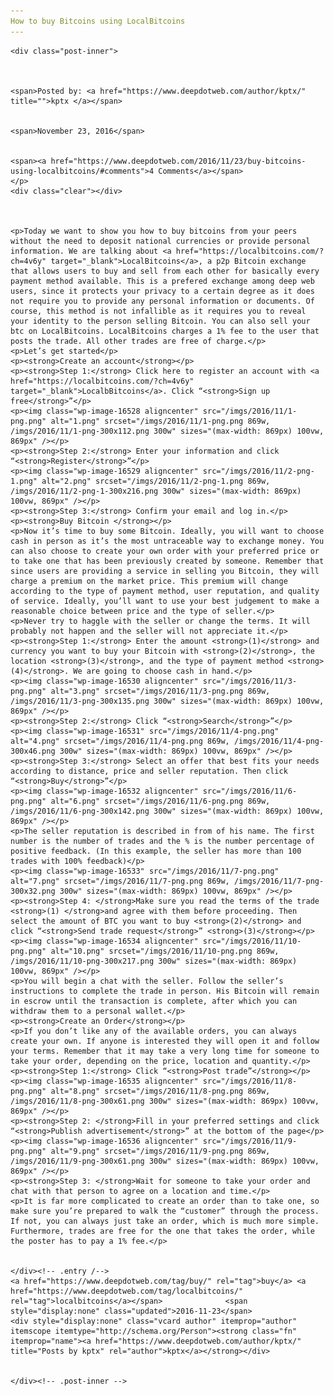 ```yaml
---
How to buy Bitcoins using LocalBitcoins
---
```

<article class="post-listing post-16526 post type-post status-publish format-standard has-post-thumbnail hentry  tag-buy tag-localbitcoins">
    
    <div class="post-inner">
    
    
        
    <span>Posted by: <a href="https://www.deepdotweb.com/author/kptx/" title="">kptx </a></span>
    
    
    <span>November 23, 2016</span>
    
    
    <span><a href="https://www.deepdotweb.com/2016/11/23/buy-bitcoins-using-localbitcoins/#comments">4 Comments</a></span>
    </p>
    <div class="clear"></div>
    
    
    
    <p>Today we want to show you how to buy bitcoins from your peers without the need to deposit national currencies or provide personal information. We are talking about <a href="https://localbitcoins.com/?ch=4v6y" target="_blank">LocalBitcoins</a>, a p2p Bitcoin exchange that allows users to buy and sell from each other for basically every payment method available. This is a prefered exchange among deep web users, since it protects your privacy to a certain degree as it does not require you to provide any personal information or documents. Of course, this method is not infallible as it requires you to reveal your identity to the person selling Bitcoin. You can also sell your btc on LocalBitcoins. LocalBitcoins charges a 1% fee to the user that posts the trade. All other trades are free of charge.</p>
    <p>Let’s get started</p>
    <p><strong>Create an account</strong></p>
    <p><strong>Step 1:</strong> Click here to register an account with <a href="https://localbitcoins.com/?ch=4v6y" target="_blank">LocalbBitcoins</a>. Click “<strong>Sign up free</strong>”</p>
    <p><img class="wp-image-16528 aligncenter" src="/imgs/2016/11/1-png.png" alt="1.png" srcset="/imgs/2016/11/1-png.png 869w, /imgs/2016/11/1-png-300x112.png 300w" sizes="(max-width: 869px) 100vw, 869px" /></p>
    <p><strong>Step 2:</strong> Enter your information and click “<strong>Register</strong>”</p>
    <p><img class="wp-image-16529 aligncenter" src="/imgs/2016/11/2-png-1.png" alt="2.png" srcset="/imgs/2016/11/2-png-1.png 869w, /imgs/2016/11/2-png-1-300x216.png 300w" sizes="(max-width: 869px) 100vw, 869px" /></p>
    <p><strong>Step 3:</strong> Confirm your email and log in.</p>
    <p><strong>Buy Bitcoin </strong></p>
    <p>Now it’s time to buy some Bitcoin. Ideally, you will want to choose cash in person as it’s the most untraceable way to exchange money. You can also choose to create your own order with your preferred price or to take one that has been previously created by someone. Remember that since users are providing a service in selling you Bitcoin, they will charge a premium on the market price. This premium will change according to the type of payment method, user reputation, and quality of service. Ideally, you’ll want to use your best judgement to make a reasonable choice between price and the type of seller.</p>
    <p>Never try to haggle with the seller or change the terms. It will probably not happen and the seller will not appreciate it.</p>
    <p><strong>Step 1:</strong> Enter the amount <strong>(1)</strong> and currency you want to buy your Bitcoin with <strong>(2)</strong>, the location <strong>(3)</strong>, and the type of payment method <strong>(4)</strong>. We are going to choose cash in hand.</p>
    <p><img class="wp-image-16530 aligncenter" src="/imgs/2016/11/3-png.png" alt="3.png" srcset="/imgs/2016/11/3-png.png 869w, /imgs/2016/11/3-png-300x135.png 300w" sizes="(max-width: 869px) 100vw, 869px" /></p>
    <p><strong>Step 2:</strong> Click “<strong>Search</strong>”</p>
    <p><img class="wp-image-16531" src="/imgs/2016/11/4-png.png" alt="4.png" srcset="/imgs/2016/11/4-png.png 869w, /imgs/2016/11/4-png-300x46.png 300w" sizes="(max-width: 869px) 100vw, 869px" /></p>
    <p><strong>Step 3:</strong> Select an offer that best fits your needs according to distance, price and seller reputation. Then click “<strong>Buy</strong>”</p>
    <p><img class="wp-image-16532 aligncenter" src="/imgs/2016/11/6-png.png" alt="6.png" srcset="/imgs/2016/11/6-png.png 869w, /imgs/2016/11/6-png-300x142.png 300w" sizes="(max-width: 869px) 100vw, 869px" /></p>
    <p>The seller reputation is described in from of his name. The first number is the number of trades and the % is the number percentage of positive feedback. (In this example, the seller has more than 100 trades with 100% feedback)</p>
    <p><img class="wp-image-16533" src="/imgs/2016/11/7-png.png" alt="7.png" srcset="/imgs/2016/11/7-png.png 869w, /imgs/2016/11/7-png-300x32.png 300w" sizes="(max-width: 869px) 100vw, 869px" /></p>
    <p><strong>Step 4: </strong>Make sure you read the terms of the trade <strong>(1) </strong>and agree with them before proceeding. Then select the amount of BTC you want to buy <strong>(2)</strong> and click “<strong>Send trade request</strong>” <strong>(3)</strong></p>
    <p><img class="wp-image-16534 aligncenter" src="/imgs/2016/11/10-png.png" alt="10.png" srcset="/imgs/2016/11/10-png.png 869w, /imgs/2016/11/10-png-300x217.png 300w" sizes="(max-width: 869px) 100vw, 869px" /></p>
    <p>You will begin a chat with the seller. Follow the seller’s instructions to complete the trade in person. His Bitcoin will remain in escrow until the transaction is complete, after which you can withdraw them to a personal wallet.</p>
    <p><strong>Create an Order</strong></p>
    <p>If you don’t like any of the available orders, you can always create your own. If anyone is interested they will open it and follow your terms. Remember that it may take a very long time for someone to take your order, depending on the price, location and quantity.</p>
    <p><strong>Step 1:</strong> Click “<strong>Post trade”</strong></p>
    <p><img class="wp-image-16535 aligncenter" src="/imgs/2016/11/8-png.png" alt="8.png" srcset="/imgs/2016/11/8-png.png 869w, /imgs/2016/11/8-png-300x61.png 300w" sizes="(max-width: 869px) 100vw, 869px" /></p>
    <p><strong>Step 2: </strong>Fill in your preferred settings and click “<strong>Publish advertisement</strong>” at the bottom of the page</p>
    <p><img class="wp-image-16536 aligncenter" src="/imgs/2016/11/9-png.png" alt="9.png" srcset="/imgs/2016/11/9-png.png 869w, /imgs/2016/11/9-png-300x61.png 300w" sizes="(max-width: 869px) 100vw, 869px" /></p>
    <p><strong>Step 3: </strong>Wait for someone to take your order and chat with that person to agree on a location and time.</p>
    <p>It is far more complicated to create an order than to take one, so make sure you’re prepared to walk the “customer” through the process. If not, you can always just take an order, which is much more simple. Furthermore, trades are free for the one that takes the order, while the poster has to pay a 1% fee.</p>
    
    
    </div><!-- .entry /-->
    <a href="https://www.deepdotweb.com/tag/buy/" rel="tag">buy</a> <a href="https://www.deepdotweb.com/tag/localbitcoins/" rel="tag">localbitcoins</a></span>				<span style="display:none" class="updated">2016-11-23</span>
    <div style="display:none" class="vcard author" itemprop="author" itemscope itemtype="http://schema.org/Person"><strong class="fn" itemprop="name"><a href="https://www.deepdotweb.com/author/kptx/" title="Posts by kptx" rel="author">kptx</a></strong></div>
    
    
    </div><!-- .post-inner -->
</article><!-- .post-listing -->

